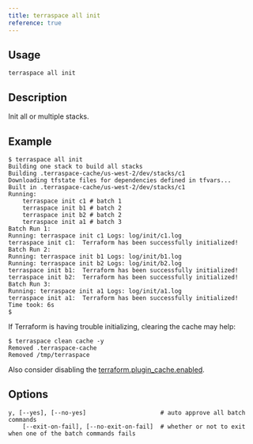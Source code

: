 ```yaml
---
title: terraspace all init
reference: true
---
```


## Usage

    terraspace all init

## Description

Init all or multiple stacks.

## Example

    $ terraspace all init
    Building one stack to build all stacks
    Building .terraspace-cache/us-west-2/dev/stacks/c1
    Downloading tfstate files for dependencies defined in tfvars...
    Built in .terraspace-cache/us-west-2/dev/stacks/c1
    Running:
        terraspace init c1 # batch 1
        terraspace init b1 # batch 2
        terraspace init b2 # batch 2
        terraspace init a1 # batch 3
    Batch Run 1:
    Running: terraspace init c1 Logs: log/init/c1.log
    terraspace init c1:  Terraform has been successfully initialized!
    Batch Run 2:
    Running: terraspace init b1 Logs: log/init/b1.log
    Running: terraspace init b2 Logs: log/init/b2.log
    terraspace init b1:  Terraform has been successfully initialized!
    terraspace init b2:  Terraform has been successfully initialized!
    Batch Run 3:
    Running: terraspace init a1 Logs: log/init/a1.log
    terraspace init a1:  Terraform has been successfully initialized!
    Time took: 6s
    $

If Terraform is having trouble initializing, clearing the cache may help:

    $ terraspace clean cache -y
    Removed .terraspace-cache
    Removed /tmp/terraspace

Also consider disabling the [terraform.plugin_cache.enabled](https://terraspace.cloud/docs/config/reference/).


## Options

```
y, [--yes], [--no-yes]                     # auto approve all batch commands
    [--exit-on-fail], [--no-exit-on-fail]  # whether or not to exit when one of the batch commands fails
```

